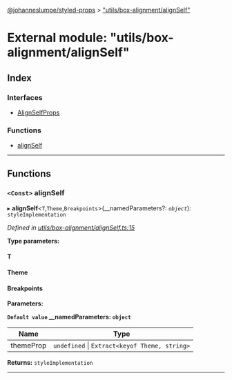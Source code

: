 [@johanneslumpe/styled-props](../README.md) > ["utils/box-alignment/alignSelf"](../modules/_utils_box_alignment_alignself_.md)

# External module: "utils/box-alignment/alignSelf"

## Index

### Interfaces

* [AlignSelfProps](../interfaces/_utils_box_alignment_alignself_.alignselfprops.md)

### Functions

* [alignSelf](_utils_box_alignment_alignself_.md#alignself)

---

## Functions

<a id="alignself"></a>

### `<Const>` alignSelf

▸ **alignSelf**<`T`,`Theme`,`Breakpoints`>(__namedParameters?: *`object`*): `styleImplementation`

*Defined in [utils/box-alignment/alignSelf.ts:15](https://github.com/johanneslumpe/styled-props/blob/8e709f1/src/utils/box-alignment/alignSelf.ts#L15)*

**Type parameters:**

#### T 
#### Theme 
#### Breakpoints 
**Parameters:**

**`Default value` __namedParameters: `object`**

| Name | Type |
| ------ | ------ |
| themeProp | `undefined` \| `Extract<keyof Theme, string>` |

**Returns:** `styleImplementation`

___

